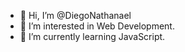 - 👋 Hi, I’m @DiegoNathanael
- 👀 I’m interested in Web Development.
- 🌱 I’m currently learning JavaScript.

<!---
DiegoNathanael/DiegoNathanael is a ✨ special ✨ repository because its `README.md` (this file) appears on your GitHub profile.
You can click the Preview link to take a look at your changes.
--->

